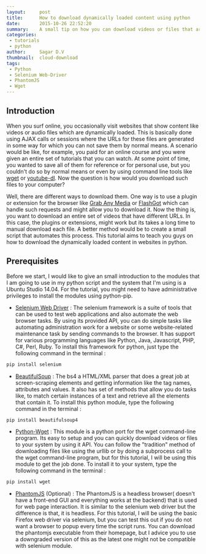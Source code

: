 ```yaml
---
layout:     post
title:      How to download dynamically loaded content using python
date:       2015-10-26 22:52:20
summary:    A small tip on how you can download videos or files that are dynamically loaded in a website using python.
categories:
 - tutorials
 - python
author:     Sagar D.V
thumbnail:  cloud-download
tags:
 - Python
 - Selenium Web-Driver
 - PhantomJS
 - Wget
---
```


## Introduction

When you surf online, you occasionally visit websites that show content like videos or audio files which are dynamically loaded. This is basically done using AJAX calls or sessions where the URLs for these files are generated in some way for which you can not save them by normal means. A scenario would be like, for example, you paid for an online course and you were given an entire set of tutorials that you can watch. At some point of time, you wanted to save all of them for reference or for personal use, but you couldn't do so by normal means or even by using command line tools like [wget](https://www.gnu.org/software/wget/) or [youtube-dl](https://rg3.github.io/youtube-dl/). Now the question is how would you download such files to your computer?

Well, there are different ways to download them. One way is to use a plugin or extension for the browser like [Grab Any Media](http://grabanymedia.altervista.org/) or [FlashGot](https://flashgot.net/) which can handle such requests and might allow you to download it. Now the thing is, you want to download an entire set of videos that have different URLs. In this case, the plugins or extensions, might work but its takes a long time to manual download each file. A better method would be to create a small script that automates this process. This tutorial aims to teach you guys on how to download the dynamically loaded content in websites in python.

## Prerequisites

Before we start, I would like to give an small introduction to the modules that I am going to use in my python script and the system that I'm using is a Ubuntu Studio 14.04. For the tutorial, you might need to have administrative privileges to install the modules using python-pip.

- [Selenium Web Driver](http://www.seleniumhq.org/projects/webdriver/) : The selenium framework is a suite of tools that can be used to test web applications and also automate the web browser tasks. By using its provided API, you can do simple tasks like automating administration work for a website or some website-related maintenance task by sending commands to the browser. It has support for various programming languages like Python, Java, Javascript, PHP, C#, Perl, Ruby. To install this framework for python, just type the following command in the terminal :

```bash
pip install selenium
```

- [BeautifulSoup](http://www.crummy.com/software/BeautifulSoup/) : The bs4 a HTML/XML parser that does a great job at screen-scraping elements and getting information like the tag names, attributes and values. It also has set of methods that allow you do tasks like, to match certain instances of a text and retrieve all the elements that contain it. To install this python module, type the following command in the terminal :

```bash
pip install beautifulsoup4
```

- [Python-Wget](https://pypi.python.org/pypi/wget) : This module is a python port for the wget command-line program. Its easy to setup and you can quickly download videos or files to your system by using it API. You can follow the "tradition" method of downloading files like using the urllib or by doing a subprocess call to the wget command-line program, but for this tutorial, I will be using this module to get the job done. To install it to your system, type the following command in the terminal :

```bash
pip install wget
```

- [PhantomJS](http://phantomjs.org/) (Optional) : The PhantomJS is a headless browser( doesn't have a front-end GUI and everything works at the backend) that is used for web page interaction. It is similar to the selenium web driver but the difference is that, it is headless. For this tutorial, I will be using the basic Firefox web driver via selenium, but you can test this out if you do not want a browser to popup every time the script runs. You can download the phantomjs executable from their homepage, but I advice you to use a downgraded version of this as the latest one might not be compatible with selenium module.
